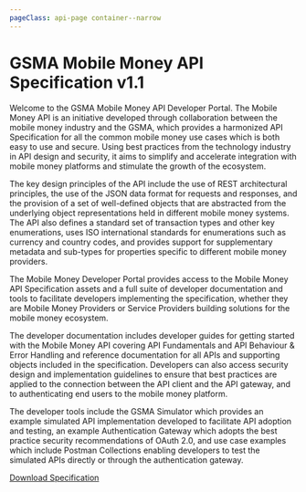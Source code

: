```yaml
---
pageClass: api-page container--narrow
---
```


# GSMA Mobile Money API Specification v1.1

Welcome to the GSMA Mobile Money API Developer Portal.  The Mobile Money API is an initiative developed through collaboration between the mobile money industry and the GSMA, which provides a harmonized API Specification for all the common mobile money use cases which is both easy to use and secure.  Using best practices from the technology industry in API design and security, it aims to simplify and accelerate integration with mobile money platforms and stimulate the growth of the ecosystem.

The key design principles of the API include the use of REST architectural principles, the use of the JSON data format for requests and responses, and the provision of a set of well-defined objects that are abstracted from the underlying object representations held in different mobile money systems.  The API also defines a standard set of transaction types and other key enumerations, uses ISO international standards for enumerations such as currency and country codes, and provides support for supplementary metadata and sub-types for properties specific to different mobile money providers.

The Mobile Money Developer Portal provides access to the Mobile Money API Specification assets and a full suite of developer documentation and tools to facilitate developers implementing the specification, whether they are Mobile Money Providers or Service Providers building solutions for the mobile money ecosystem.

The developer documentation includes developer guides for getting started with the Mobile Money API covering API Fundamentals and API Behaviour & Error Handling and reference documentation for all APIs and supporting objects included in the specification.  Developers can also access security design and implementation guidelines to ensure that best practices are applied to the connection between the API client and the API gateway, and to authenticating end users to the mobile money platform.

The developer tools include the GSMA Simulator which provides an example simulated API implementation developed to facilitate API adoption and testing, an example Authentication Gateway which adopts the best practice security recommendations of OAuth 2.0, and use case examples which include Postman Collections enabling developers to test the simulated APIs directly or through the authentication gateway.


<div class="buttons-holder text-center">
  <a href="/download-files/Mobile_Money_API_v1.1.2-Specification_Definition.yaml" class="btn btn--accent" download>Download Specification</a>
</div>
